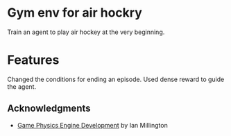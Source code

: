 # Gym env for air hockry
Train an agent to play air hockey at the very beginning. 

# Features
Changed the conditions for ending an episode.
Used dense reward to guide the agent.

## Acknowledgments
* [Game Physics Engine Development](https://www.amazon.ca/Game-Physics-Engine-Development-Commercial-Grade/dp/0123819768) by Ian Millington

